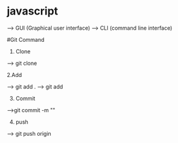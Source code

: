 # javascript

--> GUI (Graphical user interface)
--> CLI (command line interface)

#Git Command

1. Clone

--> git clone <Project url>

2.Add

--> git add . 
--> git add <file-name>

3. Commit

-->git commit -m "<message>"

4. push

--> git push origin <branch>


